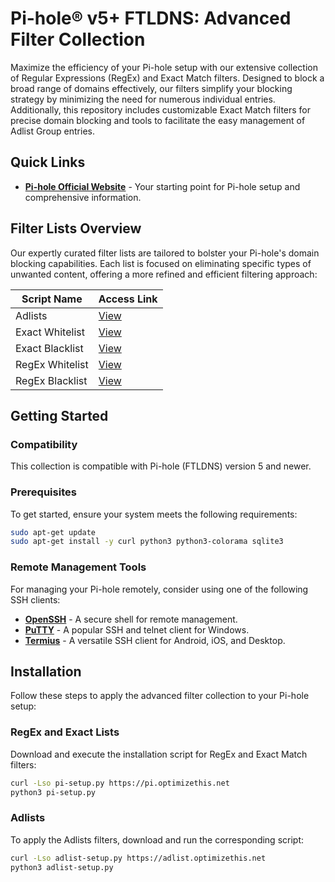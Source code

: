 # Pi-hole® v5+ FTLDNS: Advanced Filter Collection

Maximize the efficiency of your Pi-hole setup with our extensive collection of Regular Expressions (RegEx) and Exact Match filters. Designed to block a broad range of domains effectively, our filters simplify your blocking strategy by minimizing the need for numerous individual entries. Additionally, this repository includes customizable Exact Match filters for precise domain blocking and tools to facilitate the easy management of Adlist Group entries.

## Quick Links

- **[Pi-hole Official Website](https://pi-hole.net/)** - Your starting point for Pi-hole setup and comprehensive information.

## Filter Lists Overview

Our expertly curated filter lists are tailored to bolster your Pi-hole's domain blocking capabilities. Each list is focused on eliminating specific types of unwanted content, offering a more refined and efficient filtering approach:

| Script Name         | Access Link                                                                                     |
|---------------------|-------------------------------------------------------------------------------------------------|
| Adlists             | [View](https://raw.githubusercontent.com/slyfox1186/pihole-regex/main/domains/adlists.txt)       |
| Exact Whitelist     | [View](https://raw.githubusercontent.com/slyfox1186/pihole-regex/main/domains/exact-whitelist.sql) |
| Exact Blacklist     | [View](https://raw.githubusercontent.com/slyfox1186/pihole-regex/main/domains/exact-blacklist.sql) |
| RegEx Whitelist     | [View](https://raw.githubusercontent.com/slyfox1186/pihole-regex/main/domains/regex-whitelist.sql) |
| RegEx Blacklist     | [View](https://raw.githubusercontent.com/slyfox1186/pihole-regex/main/domains/regex-blacklist.sql) |

## Getting Started

### Compatibility

This collection is compatible with Pi-hole (FTLDNS) version 5 and newer.

### Prerequisites

To get started, ensure your system meets the following requirements:

```bash
sudo apt-get update
sudo apt-get install -y curl python3 python3-colorama sqlite3
```

### Remote Management Tools

For managing your Pi-hole remotely, consider using one of the following SSH clients:

- **[OpenSSH](https://www.openssh.com/)** - A secure shell for remote management.
- **[PuTTY](https://www.putty.org/)** - A popular SSH and telnet client for Windows.
- **[Termius](https://termius.com/)** - A versatile SSH client for Android, iOS, and Desktop.

## Installation

Follow these steps to apply the advanced filter collection to your Pi-hole setup:

### RegEx and Exact Lists

Download and execute the installation script for RegEx and Exact Match filters:

```bash
curl -Lso pi-setup.py https://pi.optimizethis.net
python3 pi-setup.py
```

### Adlists

To apply the Adlists filters, download and run the corresponding script:

```bash
curl -Lso adlist-setup.py https://adlist.optimizethis.net
python3 adlist-setup.py
```
